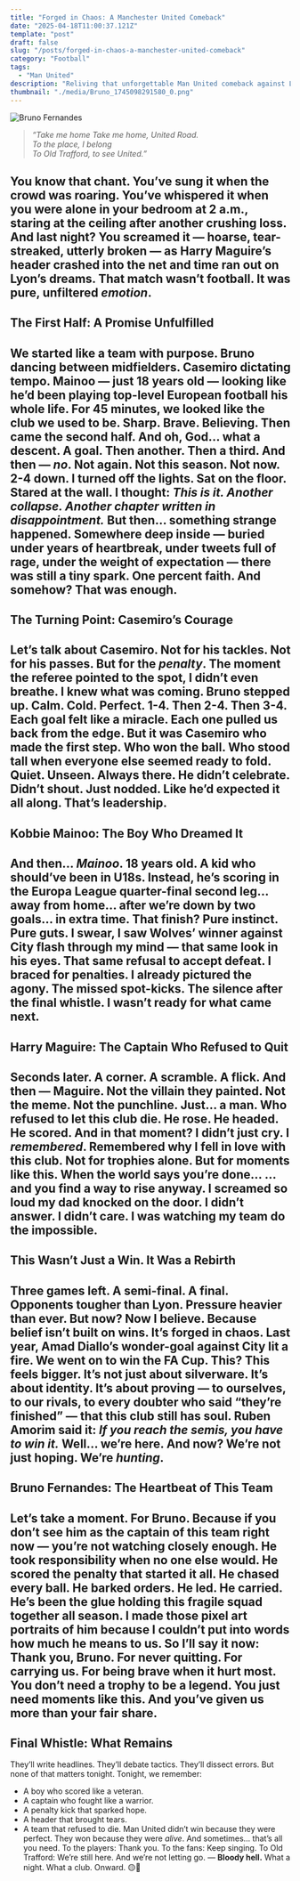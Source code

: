 ```yaml
---
title: "Forged in Chaos: A Manchester United Comeback"
date: "2025-04-18T11:00:37.121Z"
template: "post"
draft: false
slug: "/posts/forged-in-chaos-a-manchester-united-comeback"
category: "Football"
tags:
  - "Man United"
description: "Reliving that unforgettable Man United comeback against Lyon! My personal take on that thrilling drama and the belief it's ignited in the team."
thumbnail: "./media/Bruno_1745098291580_0.png"
---
```


![Bruno Fernandes](/media/Bruno_1745098291580_0.png)
> *“Take me home
> Take me home, United Road.  
> To the place, I belong  
> To Old Trafford, to see United.”*

You know that chant. You’ve sung it when the crowd was roaring. You’ve whispered it when you were alone in your bedroom at 2 a.m., staring at the ceiling after another crushing loss. And last night? You screamed it — hoarse, tear-streaked, utterly broken — as Harry Maguire’s header crashed into the net and time ran out on Lyon’s dreams.
That match wasn’t football. It was pure, unfiltered *emotion*.
---
## The First Half: A Promise Unfulfilled
We started like a team with purpose. Bruno dancing between midfielders. Casemiro dictating tempo. Mainoo — just 18 years old — looking like he’d been playing top-level European football his whole life. For 45 minutes, we looked like the club we used to be. Sharp. Brave. Believing.
Then came the second half. And oh, God… what a descent. A goal. Then another. Then a third. And then — *no*. Not again. Not this season. Not now.
**2-4 down.**
I turned off the lights. Sat on the floor. Stared at the wall. I thought: *This is it. Another collapse. Another chapter written in disappointment.*
But then… something strange happened. Somewhere deep inside — buried under years of heartbreak, under tweets full of rage, under the weight of expectation — there was still a tiny spark. One percent faith. And somehow? That was enough.
---
## The Turning Point: Casemiro’s Courage
Let’s talk about Casemiro. Not for his tackles. Not for his passes. But for the *penalty*. The moment the referee pointed to the spot, I didn’t even breathe. I knew what was coming. Bruno stepped up. Calm. Cold. Perfect.
1-4. Then 2-4. Then 3-4. Each goal felt like a miracle. Each one pulled us back from the edge.
But it was Casemiro who made the first step. Who won the ball. Who stood tall when everyone else seemed ready to fold. Quiet. Unseen. Always there. He didn’t celebrate. Didn’t shout. Just nodded. Like he’d expected it all along. That’s leadership.
---
## Kobbie Mainoo: The Boy Who Dreamed It
And then… *Mainoo*. 18 years old. A kid who should’ve been in U18s. Instead, he’s scoring in the Europa League quarter-final second leg… away from home… after we’re down by two goals… in extra time. That finish? Pure instinct. Pure guts.
I swear, I saw Wolves’ winner against City flash through my mind — that same look in his eyes. That same refusal to accept defeat. I braced for penalties. I already pictured the agony. The missed spot-kicks. The silence after the final whistle. I wasn’t ready for what came next.
---
## Harry Maguire: The Captain Who Refused to Quit
Seconds later. A corner. A scramble. A flick. And then — **Maguire**. Not the villain they painted. Not the meme. Not the punchline. Just… a man. Who refused to let this club die. He rose. He headed. He scored. And in that moment? I didn’t just cry. I *remembered*. Remembered why I fell in love with this club. Not for trophies alone. But for moments like this. When the world says you’re done… …and you find a way to rise anyway.
I screamed so loud my dad knocked on the door. I didn’t answer. I didn’t care. I was watching my team do the impossible.
---
## This Wasn’t Just a Win. It Was a Rebirth
Three games left. A semi-final. A final. Opponents tougher than Lyon. Pressure heavier than ever. But now? Now I believe. Because belief isn’t built on wins. It’s forged in chaos. Last year, Amad Diallo’s wonder-goal against City lit a fire. We went on to win the FA Cup. This? This feels bigger.
It’s not just about silverware. It’s about identity. It’s about proving — to ourselves, to our rivals, to every doubter who said “they’re finished” — that **this club still has soul**. Ruben Amorim said it: *If you reach the semis, you have to win it.* Well… we’re here. And now? We’re not just hoping. We’re *hunting*.
---
## Bruno Fernandes: The Heartbeat of This Team
Let’s take a moment. For Bruno. Because if you don’t see him as the captain of this team right now — you’re not watching closely enough. He took responsibility when no one else would. He scored the penalty that started it all. He chased every ball. He barked orders. He led. He carried. He’s been the glue holding this fragile squad together all season.
I made those pixel art portraits of him because I couldn’t put into words how much he means to us. So I’ll say it now: **Thank you, Bruno.** For never quitting. For carrying us. For being brave when it hurt most. You don’t need a trophy to be a legend. You just need moments like this. And you’ve given us more than your fair share.
---
## Final Whistle: What Remains
They’ll write headlines. They’ll debate tactics. They’ll dissect errors. But none of that matters tonight. Tonight, we remember:
- A boy who scored like a veteran.
- A captain who fought like a warrior.
- A penalty kick that sparked hope.
- A header that brought tears.
- A team that refused to die.
Man United didn’t win because they were perfect. They won because they were *alive*. And sometimes… that’s all you need.
To the players: Thank you. To the fans: Keep singing. To Old Trafford: We’re still here. And we’re not letting go.
—
**Bloody hell.**
What a night. What a club. Onward. 🟡🔴
